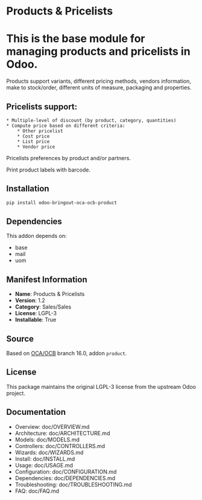 # Products & Pricelists


This is the base module for managing products and pricelists in Odoo.
========================================================================

Products support variants, different pricing methods, vendors information,
make to stock/order, different units of measure, packaging and properties.

Pricelists support:
-------------------
    * Multiple-level of discount (by product, category, quantities)
    * Compute price based on different criteria:
        * Other pricelist
        * Cost price
        * List price
        * Vendor price

Pricelists preferences by product and/or partners.

Print product labels with barcode.
    

## Installation

```bash
pip install odoo-bringout-oca-ocb-product
```

## Dependencies

This addon depends on:
- base
- mail
- uom

## Manifest Information

- **Name**: Products & Pricelists
- **Version**: 1.2
- **Category**: Sales/Sales
- **License**: LGPL-3
- **Installable**: True

## Source

Based on [OCA/OCB](https://github.com/OCA/OCB) branch 16.0, addon `product`.

## License

This package maintains the original LGPL-3 license from the upstream Odoo project.

## Documentation

- Overview: doc/OVERVIEW.md
- Architecture: doc/ARCHITECTURE.md
- Models: doc/MODELS.md
- Controllers: doc/CONTROLLERS.md
- Wizards: doc/WIZARDS.md
- Install: doc/INSTALL.md
- Usage: doc/USAGE.md
- Configuration: doc/CONFIGURATION.md
- Dependencies: doc/DEPENDENCIES.md
- Troubleshooting: doc/TROUBLESHOOTING.md
- FAQ: doc/FAQ.md
